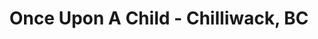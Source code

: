 ---
title: "Once Upon A Child - Chilliwack, BC"
url: /chilliwack/once-upon-a-child-chilliwack-bc/
shop: clothes
---